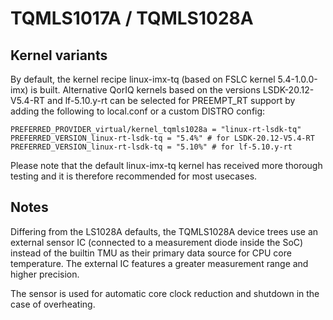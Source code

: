 # TQMLS1017A / TQMLS1028A

## Kernel variants

By default, the kernel recipe linux-imx-tq (based on FSLC kernel
5.4-1.0.0-imx) is built. Alternative QorIQ kernels based on the versions
LSDK-20.12-V5.4-RT and lf-5.10.y-rt can be selected for PREEMPT_RT
support by adding the following to local.conf or a custom DISTRO config:

    PREFERRED_PROVIDER_virtual/kernel_tqmls1028a = "linux-rt-lsdk-tq"
    PREFERRED_VERSION_linux-rt-lsdk-tq = "5.4%" # for LSDK-20.12-V5.4-RT
    PREFERRED_VERSION_linux-rt-lsdk-tq = "5.10%" # for lf-5.10.y-rt

Please note that the default linux-imx-tq kernel has received more thorough
testing and it is therefore recommended for most usecases.

## Notes

Differing from the LS1028A defaults, the TQMLS1028A device trees use an
external sensor IC (connected to a measurement diode inside the SoC)
instead of the builtin TMU as their primary data source for CPU core
temperature. The external IC features a greater measurement range and
higher precision.

The sensor is used for automatic core clock reduction and shutdown in the
case of overheating.
